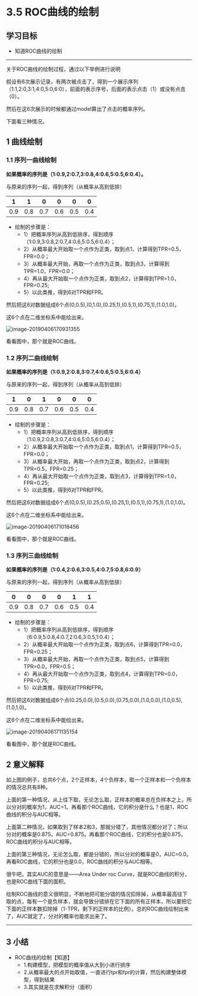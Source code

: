 # 3.5 ROC曲线的绘制

## 学习目标

- 知道ROC曲线的绘制

------



关于ROC曲线的绘制过程，通过以下举例进行说明

假设有6次展示记录，有两次被点击了，得到一个展示序列（1:1,2:0,3:1,4:0,5:0,6:0），前面的表示序号，后面的表示点击（1）或没有点击（0）。

然后在这6次展示的时候都通过model算出了点击的概率序列。

下面看三种情况。

## 1 曲线绘制

### 1.1 序列一曲线绘制

**如果概率的序列是（1:0.9,2:0.7,3:0.8,4:0.6,5:0.5,6:0.4）。**

与原来的序列一起，得到序列（从概率从高到低排）

| 1    | 1    | 0    | 0    | 0    | 0    |
| ---- | ---- | ---- | ---- | ---- | ---- |
| 0.9  | 0.8  | 0.7  | 0.6  | 0.5  | 0.4  |

- 绘制的步骤是：
    - 1）把概率序列从高到低排序，得到顺序（1:0.9,3:0.8,2:0.7,4:0.6,5:0.5,6:0.4）；
    - 2）从概率最大开始取一个点作为正类，取到点1，计算得到TPR=0.5，FPR=0.0；
    - 3）从概率最大开始，再取一个点作为正类，取到点3，计算得到TPR=1.0，FPR=0.0；
    - 4）再从最大开始取一个点作为正类，取到点2，计算得到TPR=1.0，FPR=0.25;
    - 5）以此类推，得到6对TPR和FPR。

然后把这6对数据组成6个点(0,0.5),(0,1.0),(0.25,1),(0.5,1),(0.75,1),(1.0,1.0)。

这6个点在二维坐标系中能绘出来。

![image-20190406170931355](https://tva1.sinaimg.cn/large/006tNbRwly1ga8u0xb9brj314m0eejt4.jpg)

看看图中，那个就是ROC曲线。

### 1.2 序列二曲线绘制

**如果概率的序列是（1:0.9,2:0.8,3:0.7,4:0.6,5:0.5,6:0.4）**

与原来的序列一起，得到序列（从概率从高到低排）

| 1    | 0    | 1    | 0    | 0    | 0    |
| ---- | ---- | ---- | ---- | ---- | ---- |
| 0.9  | 0.8  | 0.7  | 0.6  | 0.5  | 0.4  |

- 绘制的步骤是：
    - 1）把概率序列从高到低排序，得到顺序（1:0.9,2:0.8,3:0.7,4:0.6,5:0.5,6:0.4）；
    - 2）从概率最大开始取一个点作为正类，取到点1，计算得到TPR=0.5，FPR=0.0；
    - 3）从概率最大开始，再取一个点作为正类，取到点2，计算得到TPR=0.5，FPR=0.25；
    - 4）再从最大开始取一个点作为正类，取到点3，计算得到TPR=1.0，FPR=0.25;
    - 5）以此类推，得到6对TPR和FPR。

然后把这6对数据组成6个点(0,0.5),(0.25,0.5),(0.25,1),(0.5,1),(0.75,1),(1.0,1.0)。

这6个点在二维坐标系中能绘出来。

![image-20190406171018456](https://tva1.sinaimg.cn/large/006tNbRwly1ga8u0yncd6j312o0e075z.jpg)

看看图中，那个就是ROC曲线。

### 1.3 序列三曲线绘制

**如果概率的序列是（1:0.4,2:0.6,3:0.5,4:0.7,5:0.8,6:0.9）**

与原来的序列一起，得到序列（从概率从高到低排）

| 0    | 0    | 0    | 0    | 1    | 1    |
| ---- | ---- | ---- | ---- | ---- | ---- |
| 0.9  | 0.8  | 0.7  | 0.6  | 0.5  | 0.4  |

- 绘制的步骤是：
    - 1）把概率序列从高到低排序，得到顺序（6:0.9,5:0.8,4:0.7,2:0.6,3:0.5,1:0.4）；
    - 2）从概率最大开始取一个点作为正类，取到点6，计算得到TPR=0.0，FPR=0.25；
    - 3）从概率最大开始，再取一个点作为正类，取到点5，计算得到TPR=0.0，FPR=0.5；
    - 4）再从最大开始取一个点作为正类，取到点4，计算得到TPR=0.0，FPR=0.75;
    - 5）以此类推，得到6对TPR和FPR。

然后把这6对数据组成6个点(0.25,0.0),(0.5,0.0),(0.75,0.0),(1.0,0.0),(1.0,0.5),(1.0,1.0)。

这6个点在二维坐标系中能绘出来。

![image-20190406171135154](https://tva1.sinaimg.cn/large/006tNbRwly1ga8u0zcc7hj31240ecac0.jpg)

看看图中，那个就是ROC曲线。

## 2 意义解释

如上图的例子，总共6个点，2个正样本，4个负样本，取一个正样本和一个负样本的情况总共有8种。

上面的第一种情况，从上往下取，无论怎么取，正样本的概率总在负样本之上，所以分对的概率为1，AUC=1。再看那个ROC曲线，它的积分是什么？也是1，ROC曲线的积分与AUC相等。

上面第二种情况，如果取到了样本2和3，那就分错了，其他情况都分对了；所以分对的概率是0.875，AUC=0.875。再看那个ROC曲线，它的积分也是0.875，ROC曲线的积分与AUC相等。

上面的第三种情况，无论怎么取，都是分错的，所以分对的概率是0，AUC=0.0。再看ROC曲线，它的积分也是0.0，ROC曲线的积分与AUC相等。

很牛吧，其实AUC的意思是——Area Under roc Curve，就是ROC曲线的积分，也是ROC曲线下面的面积。

绘制ROC曲线的意义很明显，不断地把可能分错的情况扣除掉，从概率最高往下取的点，每有一个是负样本，就会导致分错排在它下面的所有正样本，所以要把它下面的正样本数扣除掉（1-TPR，剩下的正样本的比例）。总的ROC曲线绘制出来了，AUC就定了，分对的概率也能求出来了。



------

## 3 小结

- ROC曲线的绘制【知道】
    - 1.构建模型，把模型的概率值从大到小进行排序
    - 2.从概率最大的点开始取值，一直进行tpr和fpr的计算，然后构建整体模型，得到结果
    - 3.其实就是在求解积分（面积）